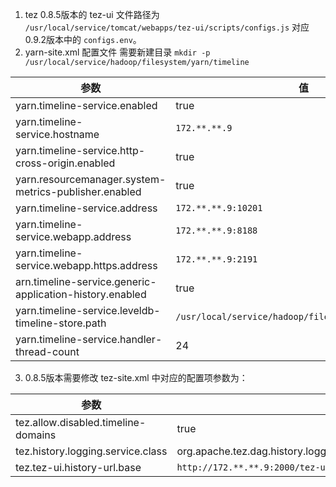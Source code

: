 1. tez 0.8.5版本的 tez-ui 文件路径为 `/usr/local/service/tomcat/webapps/tez-ui/scripts/configs.js` 对应0.9.2版本中的 `configs.env`。
2. yarn-site.xml 配置文件 
需要新建目录 `mkdir -p /usr/local/service/hadoop/filesystem/yarn/timeline`
 
| 参数                                                     | 值                                                 |
| -------------------------------------------------------- | -------------------------------------------------- |
| yarn.timeline-service.enabled                            | true                                               |
| yarn.timeline-service.hostname                           | `172.**.**.9`                                        |
| yarn.timeline-service.http-cross-origin.enabled          | true                                               |
| yarn.resourcemanager.system-metrics-publisher.enabled    | true                                               |
| yarn.timeline-service.address                            | `172.**.**.9:10201`                                  |
| yarn.timeline-service.webapp.address                     | `172.**.**.9:8188`                                   |
| yarn.timeline-service.webapp.https.address               | `172.**.**.9:2191`                                  |
| arn.timeline-service.generic-application-history.enabled | true                                               |
| yarn.timeline-service.leveldb-timeline-store.path        | `/usr/local/service/hadoop/filesystem/yarn/timeline` |
| yarn.timeline-service.handler-thread-count               | 24                                                 |


3. 0.8.5版本需要修改 tez-site.xml 中对应的配置项参数为：

| 参数                                                     | 值                                                 |
| -------------------------------------------------------- | -------------------------------------------------- |
| tez.allow.disabled.timeline-domains | true                                                         |
| tez.history.logging.service.class   | org.apache.tez.dag.history.logging.ats.ATSHistoryLoggingService |
| tez.tez-ui.history-url.base         | `http://172.**.**.9:2000/tez-ui/`                            |

